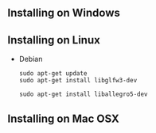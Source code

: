## Installing on Windows

## Installing on Linux

- Debian

   ```
   sudo apt-get update
   sudo apt-get install libglfw3-dev
   ```

   ```
   sudo apt-get install liballegro5-dev
   ```

## Installing on Mac OSX


